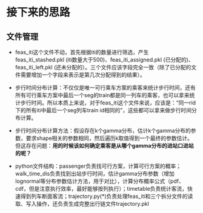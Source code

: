 # 接下来的思路

## 文件管理
- feas_iti这个文件不动，首先根据iti的数量进行筛选，产生feas_iti_stashed.pkl (iti数量大于500)、feas_iti_assigned.pkl (已分配的)、feas_iti_left.pkl (还未分配的）。三个文件应该字段完全一致（除了已分配的文件需要增加一个字段来表示是第几次分配得到的结果）。

- 步行时间分布计算：不仅仅是唯一可行乘车方案的乘客来统计步行时间，还有所有可行乘车方案中最后一个seg的train都是同一列车的乘客，也可以拿来统计步行时间。所以本质上来说，对于feas_iti这个文件来说，应该是：“同一rid下的所有iti中最后一个seg列车train id相同的”，这些都可以拿来做步行时间分布计算。

- 步行时间分布计算方法：假设存在k个gamma分布，估计k个gamma分布的参数，要求shape相关的参数相同，然后遍历k取值得到一个最终的参数估计。但这存在问题：**用的时候该如何确定乘客是从哪个gamma分布的进站口进站的呢？**

- python文件结构：passenger负责找可行方案，计算可行方案的概率；walk_time_dis负责找到出站步行时间，估计gamma分布参数（增加lognormal等分布参数估计方法，用于对比），计算分布概率公式（pdf、cdf，但是注意执行效率，最好能够按列执行）；timetable负责统计客流，快速得到列车断面客流；trajectory.py(*)负责处理feas_iti和三个拆分文件的读取、写入操作，还负责生成完整出行链文件trajectory.pkl